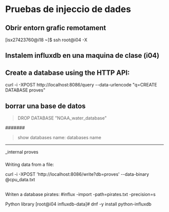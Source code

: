 # Pruebas de injeccio de dades

## Obrir entorn grafic remotament
[isx27423760@i18 ~]$ ssh root@i04 -X

## Instalem influxdb en una maquina de clase (i04)

## Create a database using the HTTP API:

curl -i -XPOST http://localhost:8086/query --data-urlencode "q=CREATE DATABASE proves"
## borrar una base de datos 
> DROP DATABASE "NOAA_water_database"

#######
> show databases
name: databases
name
----
_internal
proves
#####


Writing data from a file:

curl -i -XPOST 'http://localhost:8086/write?db=proves' --data-binary @cpu_data.txt

##
Writen a database pirates:
#influx -import -path=pirates.txt -precision=s

Python  library 
[root@i04 influxdb-data]# dnf -y install python-influxdb







